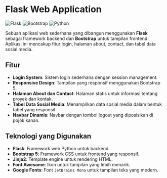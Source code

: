 # Flask Web Application

![Flask](https://img.shields.io/badge/Flask-2.3.2-blue)
![Bootstrap](https://img.shields.io/badge/Bootstrap-5.3.3-purple)
![Python](https://img.shields.io/badge/Python-3.9%2B-green)

Sebuah aplikasi web sederhana yang dibangun menggunakan **Flask** sebagai framework backend dan **Bootstrap** untuk tampilan frontend. Aplikasi ini mencakup fitur login, halaman about, contact, dan tabel data sosial media.

## Fitur

- **Login System**: Sistem login sederhana dengan session management.
- **Responsive Design**: Tampilan yang responsif menggunakan Bootstrap 5.
- **Halaman About dan Contact**: Halaman statis untuk informasi tentang proyek dan kontak.
- **Tabel Data Sosial Media**: Menampilkan data sosial media dalam bentuk tabel yang responsif.
- **Navbar Dinamis**: Navbar dengan tombol logout yang diposisikan di pojok kanan.

## Teknologi yang Digunakan

- **Flask**: Framework web Python untuk backend.
- **Bootstrap 5**: Framework CSS untuk frontend yang responsif.
- **Jinja2**: Template engine untuk rendering HTML.
- **Font Awesome**: Ikon untuk tampilan yang lebih menarik.
- **Google Fonts**: Font `JetBrains Mono` untuk tampilan teks yang modern.